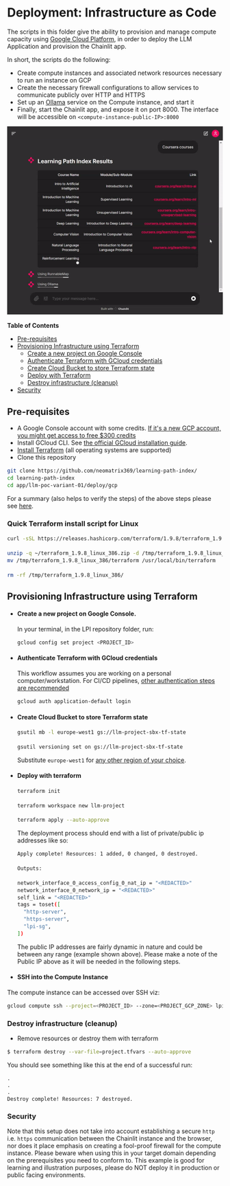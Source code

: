  # Deployment: Infrastructure as Code

The scripts in this folder give the ability to provision and manage compute capacity using [Google Cloud Platform](https://cloud.google.com/), in order to deploy the LLM Application and provision the Chainlit app.

In short, the scripts do the following:
- Create compute instances and associated network resources necessary to run an instance on GCP
- Create the necessary firewall configurations to allow services to communicate publicly over HTTP and HTTPS
- Set up an [Ollama](https://github.com/ollama/ollama) service on the Compute instance, and start it
- Finally, start the Chainlit app, and expose it on port 8000. The interface will be accessible on `<compute-instance-public-IP>:8000`

![Preview of the Chainlit app](chainlit-app-demo.gif "Preview of the Chainlit app")

**Table of Contents**
- [Pre-requisites](#pre-requisites)
- [Provisioning Infrastructure using Terraform](#provisioning-infrastructure-using-terraform)
  - [Create a new project on Google Console](#create-a-new-project-on-google-console)
  - [Authenticate Terraform with GCloud credentials](#authenticate-terraform-with-gcloud-credentials)
  - [Create Cloud Bucket to store Terraform state](#create-cloud-bucket-to-store-terraform-state)
  - [Deploy with Terraform](#deploy-with-terraform)
  - [Destroy infrastructure (cleanup)](#destroy-infrastructure-cleanup)
- [Security](#security)

## Pre-requisites

- A Google Console account with some credits. [If it's a new GCP account, you might get access to free $300 credits](https://cloud.google.com/free?hl=en)
- Install GCloud CLI. See [the official GCloud installation guide](https://cloud.google.com/sdk/docs/install).
- [Install Terraform](https://learn.hashicorp.com/terraform/getting-started/install.html) (all operating systems are supported)
- Clone this repository

```bash
git clone https://github.com/neomatrix369/learning-path-index/
cd learning-path-index
cd app/llm-poc-variant-01/deploy/gcp
```

For a summary (also helps to verify the steps) of the above steps please see [here](https://registry.terraform.io/providers/hashicorp/google/latest/docs).

### Quick Terraform install script for Linux

```bash
curl -sSL https://releases.hashicorp.com/terraform/1.9.8/terraform_1.9.8_linux_386.zip -o ~/terraform_1.9.8_linux_386.zip

unzip -q ~/terraform_1.9.8_linux_386.zip -d /tmp/terraform_1.9.8_linux_386
mv /tmp/terraform_1.9.8_linux_386/terraform /usr/local/bin/terraform

rm -rf /tmp/terraform_1.9.8_linux_386/
```



## Provisioning Infrastructure using Terraform
- #### Create a new project on Google Console.
  In your terminal, in the LPI repository folder, run:
  ```bash
  gcloud config set project <PROJECT_ID>
  ```

- #### Authenticate Terraform with GCloud credentials
  This workflow assumes you are working on a personal computer/workstation. For CI/CD pipelines, [other authentication steps are recommended](https://cloud.google.com/docs/terraform)
  ```bash
  gcloud auth application-default login
  ```

- #### Create Cloud Bucket to store Terraform state
  ```bash
  gsutil mb -l europe-west1 gs://llm-project-sbx-tf-state

  gsutil versioning set on gs://llm-project-sbx-tf-state
  ```

  Substitute `europe-west1` for [any other region of your choice](https://cloud.google.com/compute/docs/regions-zones).

- #### Deploy with terraform

  ```bash
  terraform init

  terraform workspace new llm-project

  terraform apply --auto-approve
  ```

  The deployment process should end with a list of private/public ip addresses like so:

  ```bash
  Apply complete! Resources: 1 added, 0 changed, 0 destroyed.

  Outputs:

  network_interface_0_access_config_0_nat_ip = "<REDACTED>"
  network_interface_0_network_ip = "<REDACTED>"
  self_link = "<REDACTED>"
  tags = toset([
    "http-server",
    "https-server",
    "lpi-sg",
  ])
  ```

  The public IP addresses are fairly dynamic in nature and could be between any range (example shown above). Please make a note of the Public IP above as it will be needed in the following steps.

- #### SSH into the Compute Instance
The compute instance can be accessed over SSH viz:
```bash
gcloud compute ssh --project=<PROJECT_ID> --zone=<PROJECT_GCP_ZONE> lpi-cpu-vm
```

### Destroy infrastructure (cleanup)

- Remove resources or destroy them with terraform

```bash
$ terraform destroy --var-file=project.tfvars --auto-approve
```

You should see something like this at the end of a successful run:

```text
.
.
.
Destroy complete! Resources: 7 destroyed.
```

### Security

Note that this setup does not take into account establishing a secure `http` i.e. `https` communication between the Chainlit instance and the browser, nor does it place emphasis on creating a fool-proof firewall for the compute instance. Please beware when using this in your target domain depending on the prerequisites you need to conform to. This example is good for learning and illustration purposes, please do NOT deploy it in production or public facing environments.

